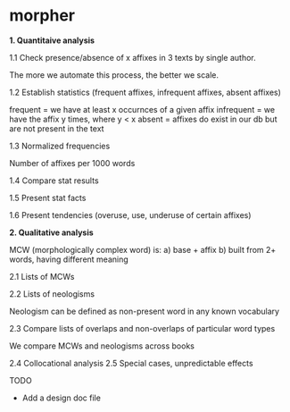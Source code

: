 # morpher

**1. Quantitaive analysis**

1.1 Check presence/absence of x affixes in 3 texts by single author. 

The more we automate this process, the better we scale.

1.2 Establish statistics (frequent affixes, infrequent affixes, absent affixes)

frequent = we have at least x occurnces of a given affix
infrequent = we have the affix y times, where y < x
absent = affixes do exist in our db but are not present in the text

1.3 Normalized frequencies

Number of affixes per 1000 words

1.4 Compare stat results

1.5 Present stat facts

1.6 Present tendencies (overuse, use, underuse of certain affixes)

**2. Qualitative analysis**

MCW (morphologically complex word) is:
a) base + affix 
b) built from 2+ words, having different meaning 

2.1 Lists of MCWs
 
2.2 Lists of neologisms 

Neologism can be defined as non-present word in any known vocabulary

2.3 Compare lists of overlaps and non-overlaps of particular word types

We compare MCWs and neologisms across books

2.4 Collocational analysis
2.5 Special cases, unpredictable effects

TODO

- Add a design doc file
